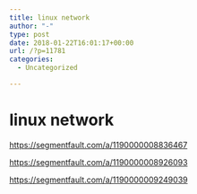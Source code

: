 ```yaml
---
title: linux network
author: "-"
type: post
date: 2018-01-22T16:01:17+00:00
url: /?p=11781
categories:
  - Uncategorized

---
```

# linux network
https://segmentfault.com/a/1190000008836467
  
https://segmentfault.com/a/1190000008926093
  
https://segmentfault.com/a/1190000009249039